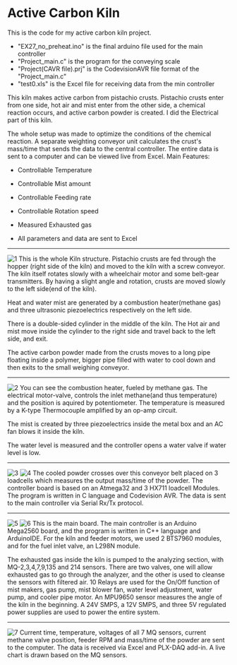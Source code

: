# Active Carbon Kiln
This is the code for my active carbon kiln project.

- "EX27_no_preheat.ino" is the final arduino file used for the main controller
- "Project_main.c" is the program for the conveying scale
- "Project(CAVR file).prj" is the CodevisionAVR file format of the "Project_main.c"
- "test0.xls" is the Excel file for receiving data from the min controller

This kiln makes active carbon from pistachio crusts. Pistachio crusts enter from one side, hot air and mist enter from the other side, a chemical reaction occurs, and active carbon powder is created. I did the Electrical part of this kiln.

The whole setup was made to optimize the conditions of the chemical reaction. A separate weighting conveyor unit calculates the crust's mass/time that sends the data to the central controller. The entire data is sent to a computer and can be viewed live from Excel.
Main Features:

  - Controllable Temperature

  - Controllable Mist amount

  - Controllable Feeding rate

  - Controllable Rotation speed

  - Measured Exhausted gas 

  - All parameters and data are sent to Excel

________________________________________________________________________________________________________________________
![1](https://github.com/soroushtou/Active-Carbon-Kiln/blob/main/Project1/1%20(7).jpg)
This is the whole Kiln structure. Pistachio crusts are fed through the hopper (right side of the kiln) and moved to the kiln with a screw conveyor. The kiln itself rotates slowly with a wheelchair motor and some belt-gear transmitters. By having a slight angle and rotation, crusts are moved slowly to the left side(end of the kiln). 

Heat and water mist are generated by a combustion heater(methane gas) and three ultrasonic piezoelectrics respectively on the left side.

There is a double-sided cylinder in the middle of the kiln. The Hot air and mist move inside the cylinder to the right side and travel back to the left side, and exit.

The active carbon powder made from the crusts moves to a long pipe floating inside a polymer, bigger pipe filled with water to cool down and then exits to the small weighing conveyor.

________________________________________________________________________________________________________________________
![2](https://github.com/soroushtou/Active-Carbon-Kiln/blob/main/Project1/1%20(11).jpg)
You can see the combustion heater, fueled by methane gas. The electrical motor-valve, controls the inlet methane(and thus temperature) and the position is aquired by potentiometer. The temperature is measured by a K-type Thermocouple amplified by an op-amp circuit.

The mist is created by three piezoelectrics inside the metal box and an AC fan blows it inside the kiln.

The water level is measured and the controller opens a water valve if water level is low. 

________________________________________________________________________________________________________________________
![3](https://github.com/soroushtou/Active-Carbon-Kiln/blob/main/Project1/1%20(14).jpg)
![4](https://github.com/soroushtou/Active-Carbon-Kiln/blob/main/Project1/1%20(2).jpg)
The cooled powder crosses over this conveyor belt placed on 3 loadcells which measures the output mass/time of the powder. The controller board is based on an Atmega32 and 3 HX711 loadcell Modules. The program is written in C language and Codevision AVR. The data is sent to the main controller via Serial Rx/Tx protocol.

________________________________________________________________________________________________________________________
![5](https://github.com/soroushtou/Active-Carbon-Kiln/blob/main/Project1/1%20(9).jpg)
![6](https://github.com/soroushtou/Active-Carbon-Kiln/blob/main/Project1/1%20(4).jpg)
This is the main board. The main controller is an Arduino Mega2560 board, and the program is written in C++ language and ArduinoIDE. For the kiln and feeder motors, we used 2 BTS7960 modules, and for the fuel inlet valve, an L298N module.

The exhausted gas inside the kiln is pumped to the analyzing section, with MQ-2,3,4,7,9,135 and 214 sensors. There are two valves, one will allow exhausted gas to go through the analyzer, and the other is used to cleanse the sensors with filtered air. 10 Relays are used for the On/Off function of mist makers, gas pump, mist blower fan, water level adjustment, water pump, and cooler pipe motor. An MPU9650 sensor measures the angle of the kiln in the beginning. A 24V SMPS, a 12V SMPS, and three 5V regulated power supplies are used to power the entire system.

________________________________________________________________________________________________________________________
![7](https://github.com/soroushtou/Active-Carbon-Kiln/blob/main/Project1/1%20(5).jpg)
Current time, temperature, voltages of all 7 MQ sensors, current methane valve position, feeder RPM and mass/time of the powder are sent to the computer. The data is received via Excel and PLX-DAQ add-in. A live chart is drawn based on the MQ sensors.
